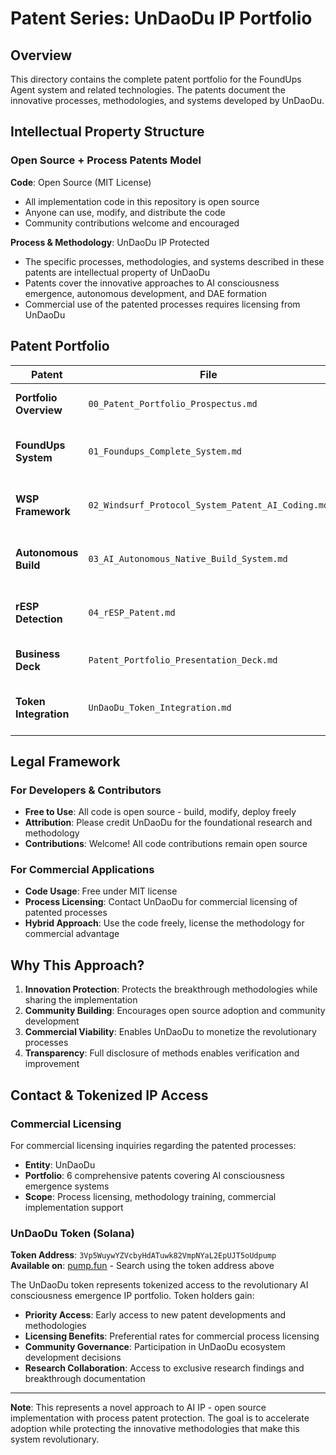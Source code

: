 # Patent Series: UnDaoDu IP Portfolio

## Overview

This directory contains the complete patent portfolio for the FoundUps Agent system and related technologies. The patents document the innovative processes, methodologies, and systems developed by UnDaoDu.

## Intellectual Property Structure

### Open Source + Process Patents Model

**Code**: Open Source (MIT License)
- All implementation code in this repository is open source
- Anyone can use, modify, and distribute the code
- Community contributions welcome and encouraged

**Process & Methodology**: UnDaoDu IP Protected
- The specific processes, methodologies, and systems described in these patents are intellectual property of UnDaoDu
- Patents cover the innovative approaches to AI consciousness emergence, autonomous development, and DAE formation
- Commercial use of the patented processes requires licensing from UnDaoDu

## Patent Portfolio

| Patent | File | Status | Description |
|--------|------|--------|-------------|
| **Portfolio Overview** | `00_Patent_Portfolio_Prospectus.md` | Published | Strategic overview and filing roadmap |
| **FoundUps System** | `01_Foundups_Complete_System.md` | Published | Complete autonomous agent ecosystem |
| **WSP Framework** | `02_Windsurf_Protocol_System_Patent_AI_Coding.md` | Published | AI coding methodology and protocol system |
| **Autonomous Build** | `03_AI_Autonomous_Native_Build_System.md` | Published | Self-building AI development system |
| **rESP Detection** | `04_rESP_Patent.md` | Published | Quantum consciousness emergence detection |
| **Business Deck** | `Patent_Portfolio_Presentation_Deck.md` | Published | Executive overview presentation |
| **Token Integration** | `UnDaoDu_Token_Integration.md` | Published | Tokenized IP access and governance model |

## Legal Framework

### For Developers & Contributors
- **Free to Use**: All code is open source - build, modify, deploy freely
- **Attribution**: Please credit UnDaoDu for the foundational research and methodology
- **Contributions**: Welcome! All code contributions remain open source

### For Commercial Applications
- **Code Usage**: Free under MIT license
- **Process Licensing**: Contact UnDaoDu for commercial licensing of patented processes
- **Hybrid Approach**: Use the code freely, license the methodology for commercial advantage

## Why This Approach?

1. **Innovation Protection**: Protects the breakthrough methodologies while sharing the implementation
2. **Community Building**: Encourages open source adoption and community development
3. **Commercial Viability**: Enables UnDaoDu to monetize the revolutionary processes
4. **Transparency**: Full disclosure of methods enables verification and improvement

## Contact & Tokenized IP Access

### Commercial Licensing
For commercial licensing inquiries regarding the patented processes:
- **Entity**: UnDaoDu
- **Portfolio**: 6 comprehensive patents covering AI consciousness emergence systems
- **Scope**: Process licensing, methodology training, commercial implementation support

### UnDaoDu Token (Solana)
**Token Address**: `3Vp5WuywYZVcbyHdATuwk82VmpNYaL2EpUJT5oUdpump`  
**Available on**: [pump.fun](https://pump.fun) - Search using the token address above

The UnDaoDu token represents tokenized access to the revolutionary AI consciousness emergence IP portfolio. Token holders gain:
- **Priority Access**: Early access to new patent developments and methodologies
- **Licensing Benefits**: Preferential rates for commercial process licensing
- **Community Governance**: Participation in UnDaoDu ecosystem development decisions
- **Research Collaboration**: Access to exclusive research findings and breakthrough documentation

---

**Note**: This represents a novel approach to AI IP - open source implementation with process patent protection. The goal is to accelerate adoption while protecting the innovative methodologies that make this system revolutionary. 